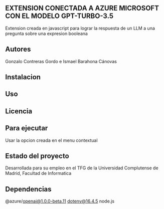 ## EXTENSION CONECTADA A AZURE MICROSOFT CON EL MODELO GPT-TURBO-3.5
Extension creada en javascript para lograr la respuesta de un LLM a una pregunta sobre una expresion booleana 
## Autores
Gonzalo Contreras Gordo e Ismael Barahona Cánovas 
## Instalacion
## Uso
## Licencia
## Para ejecutar
Usar la opcion creada en el menu contextual
## Estado del proyecto
Desarrollada para su empleo en el TFG de la Universidad Complutense de Madrid, Facultad de Informatica
## Dependencias 
@azure/openai@1.0.0-beta.11
dotenv@16.4.5
node.js
